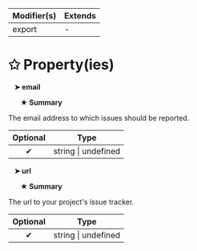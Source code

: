 | Modifier(s)                            | Extends                                    |
|----------------------------------------|--------------------------------------------|
| export | - |

# &#10025; Property(ies)

&nbsp;&nbsp; **&#10148; email**

&nbsp;&nbsp;&nbsp;&nbsp;&nbsp; **&#9733; Summary**

The email address to which issues should be reported.

| Optional                           | Type                         |
|:----------------------------------:|------------------------------|
| ✔ | string &#124; undefined |

&nbsp;&nbsp; **&#10148; url**

&nbsp;&nbsp;&nbsp;&nbsp;&nbsp; **&#9733; Summary**

The url to your project's issue tracker.

| Optional                           | Type                         |
|:----------------------------------:|------------------------------|
| ✔ | string &#124; undefined |